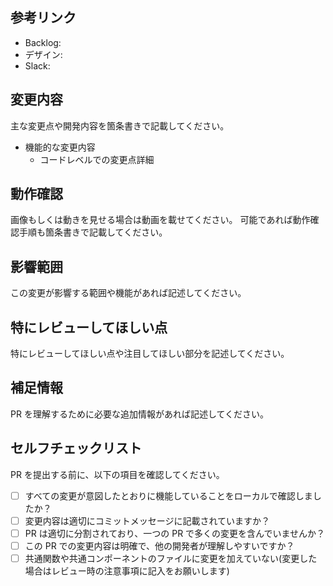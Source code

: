 ## 参考リンク

- Backlog:
- デザイン:
- Slack:

## 変更内容

主な変更点や開発内容を箇条書きで記載してください。

- 機能的な変更内容
  - コードレベルでの変更点詳細

## 動作確認

画像もしくは動きを見せる場合は動画を載せてください。
可能であれば動作確認手順も箇条書きで記載してください。

## 影響範囲

この変更が影響する範囲や機能があれば記述してください。

## 特にレビューしてほしい点

特にレビューしてほしい点や注目してほしい部分を記述してください。

## 補足情報

PR を理解するために必要な追加情報があれば記述してください。

## セルフチェックリスト

PR を提出する前に、以下の項目を確認してください。

- [ ] すべての変更が意図したとおりに機能していることをローカルで確認しましたか？
- [ ] 変更内容は適切にコミットメッセージに記載されていますか？
- [ ] PR は適切に分割されており、一つの PR で多くの変更を含んでいませんか？
- [ ] この PR での変更内容は明確で、他の開発者が理解しやすいですか？
- [ ] 共通関数や共通コンポーネントのファイルに変更を加えていない(変更した場合はレビュー時の注意事項に記入をお願いします)
